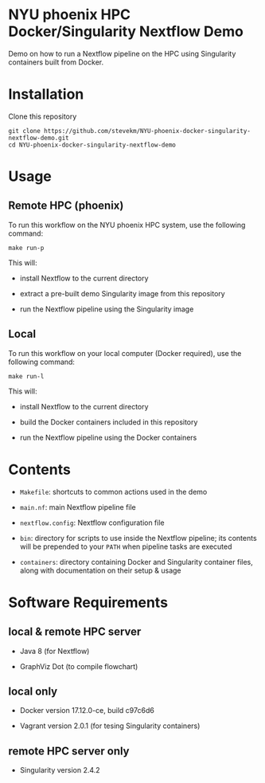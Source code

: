 # NYU phoenix HPC Docker/Singularity Nextflow Demo

Demo on how to run a Nextflow pipeline on the HPC using Singularity containers built from Docker.

# Installation

Clone this repository

```
git clone https://github.com/stevekm/NYU-phoenix-docker-singularity-nextflow-demo.git
cd NYU-phoenix-docker-singularity-nextflow-demo
```

# Usage

## Remote HPC (phoenix)

To run this workflow on the NYU phoenix HPC system, use the following command:

```
make run-p
```

This will:

- install Nextflow to the current directory

- extract a pre-built demo Singularity image from this repository

- run the Nextflow pipeline using the Singularity image

## Local

To run this workflow on your local computer (Docker required), use the following command:

```
make run-l
```

This will:

- install Nextflow to the current directory

- build the Docker containers included in this repository

- run the Nextflow pipeline using the Docker containers

# Contents

- `Makefile`: shortcuts to common actions used in the demo

- `main.nf`: main Nextflow pipeline file

- `nextflow.config`: Nextflow configuration file

- `bin`: directory for scripts to use inside the Nextflow pipeline; its contents will be prepended to your `PATH` when pipeline tasks are executed

- `containers`: directory containing Docker and Singularity container files, along with documentation on their setup & usage

# Software Requirements

## local & remote HPC server

- Java 8 (for Nextflow)

- GraphViz Dot (to compile flowchart)

## local only

- Docker version 17.12.0-ce, build c97c6d6

- Vagrant version 2.0.1 (for tesing Singularity containers)

## remote HPC server only

- Singularity version 2.4.2
